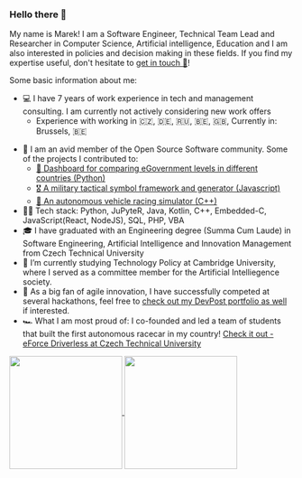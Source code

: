 ### Hello there 👋

My name is Marek! I am a Software Engineer, Technical Team Lead and Researcher in Computer Science, Artificial intelligence, Education and I am also interested in policies and decision making in these fields. If you find my expertise useful, don't hesitate to [get in touch 📨](mailto:marek.szeles@gmail.com)!

Some basic information about me:
- 💻 I have 7 years of work experience in tech and management consulting. I am currently not actively considering new work offers<!--, [let me know your proposals 💌](mailto:marek.szeles@gmail.com).-->
   - Experience with working in 🇨🇿, 🇩🇪, 🇷🇺, 🇧🇪, 🇬🇧, Currently in: Brussels, 🇧🇪
<!--
TODO add CV sometime maybe
-->
- 🙏 I am an avid member of the Open Source Software community. Some of the projects I contributed to: 
   - [🏢 Dashboard for comparing eGovernment levels in different countries (Python)](https://github.com/Plavit/eGovernment-index-dashboard-international)
   - [🎖 A military tactical symbol framework and generator (Javascript)](https://github.com/Military-Tactical-Graphics/)
   - [🚨 An autonomous vehicle racing simulator (C++)](https://github.com/FS-Driverless/Formula-Student-Driverless-Simulator)
- 👨‍💻 Tech stack: Python, JuPyteR, Java, Kotlin, C++, Embedded-C, JavaScript(React, NodeJS), SQL, PHP, VBA
- 🎓 I have graduated with an Engineering degree (Summa Cum Laude) in Software Engineering, Artificial Intelligence and Innovation Management from Czech Technical University
- 🏫 I’m currently studying Technology Policy at Cambridge University, where I served as a committee member for the Artificial Intelliegence society.
- 💪 As a big fan of agile innovation, I have successfully competed at several hackathons, feel free to [check out my DevPost portfolio as well](https://devpost.com/marekszeles) if interested.
- 🏎 What I am most proud of: I co-founded and led a team of students that built the first autonomous racecar in my country! [Check it out - eForce Driverless at Czech Technical University](https://eforce.cvut.cz/en/driverless/)

<a href="https://github.com/Plavit">
  <img align="center" height="200" src="https://github-readme-stats-git-master.plavit.vercel.app/api?username=Plavit&count_private=true&show_icons=true&include_all_commits=true&cache_seconds=7200" />
</a>

<!--
Unused original GitHub Readme stats:
<a href="https://github.com/Plavit">
  <img align="center" height="200" src="https://github-readme-stats.vercel.app/api?username=Plavit&count_private=true&show_icons=false&include_all_commits=true&cache_seconds=7200" />
-->

<a href="https://github.com/Plavit">
  <img align="center" height="200" src="https://github-readme-stats.vercel.app/api/top-langs?username=Plavit&langs_count=10&layout=compact&include_all_commits=true&cache_seconds=14400" />
</a>

<!--
Unused custom GitHub Readme stats:
<a href="https://github.com/Plavit">
  <img align="center" height="200" src="https://github-readme-stats-git-master.plavit.vercel.app/api/top-langs?username=Plavit&langs_count=10&layout=compact&include_all_commits=true&cache_seconds=14400" />
-->

<!--
GitHub Readme stats from: https://github.com/anuraghazra/github-readme-stats
-->


<!--
**Plavit/Plavit** is a ✨ _special_ ✨ repository because its `README.md` (this file) appears on your GitHub profile.

Here are some ideas to get you started:

- 🔭 I’m currently working on ...
- 🌱 I’m currently learning ...
- 👯 I’m looking to collaborate on ...
- 🤔 I’m looking for help with ...
- 💬 Ask me about ...
- 📫 How to reach me: ...
- 😄 Pronouns: ...
- ⚡ Fun fact: ...
-->
